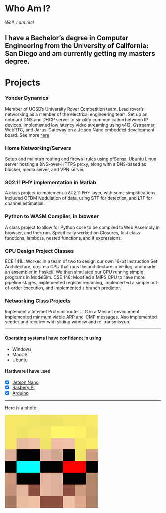 # Who Am I?
*Well, I am me!*

I have a Bachelor’s degree in Computer Engineering from the University of California: San Diego and am currently getting my masters degree.
---
# Projects
### Yonder Dynamics
Member of UCSD’s University Rover Competition team. Lead rover’s networking as a member of the electrical engineering team. Set up an onboard DNS and DHCP server to simplify communication between IP devices. Implemented low latency video streaming using v4l2, Gstreamer, WebRTC, and Janus-Gateway on a Jetson Nano embedded development board. See more [here](https://yonderdynamics.org/#/)

### Home Networking/Servers
Setup and maintain routing and firewall rules using pfSense. Ubuntu Linux server hosting a DNS-over-HTTPS proxy, along with a DNS-based ad blocker, media server, and VPN server.

### 802.11 PHY implementation in Matlab
A class project to implement a 802.11 PHY layer, with some simplifications. Included OFDM Modulation of data, using STF for detection, and LTF for channel estimation.

### Python to WASM Compiler, in browser
A class project to allow for Python code to be compiled to Web Assembly in browser, and then run. Specifically worked on Closures, first class functions, lambdas, nested functions, and if expressions.

### CPU Design Project Classes
ECE 141L: Worked in a team of two to design our own 16-bit Instruction Set Architecture, create a CPU that runs the architecture in Verilog, and made an assembler in Haskell. We then simulated our CPU running simple programs in ModelSim.
CSE 148: Modified a MIPS CPU to have more pipeline stages, implemented register renaming, implemented a simple out-of-order execution, and implemented a branch predictor.

### Networking Class Projects
Implement a Internet Protocol router in C in a Mininet environment. Implemented minimum viable ARP and ICMP messages. Also implemented sender and receiver with sliding window and re-transmission.

---

#### Operating systems I have confidence in using
 - Windows
 - MacOS
 - Ubuntu

#### Hardware I have used
- [x]  [Jetson Nano](https://developer.nvidia.com/embedded/jetson-nano-developer-kit)
- [x]  [Rasbery Pi](https://www.raspberrypi.org/)
- [x]  [Arduino](https://www.arduino.cc/)

---

Here is a photo:

![my face](images/face.png)
